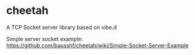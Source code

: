 # cheetah

A TCP Socket server library based on vibe.d

Simple server socket example:
https://github.com/bausshf/cheetah/wiki/Simple-Socket-Server-Example
